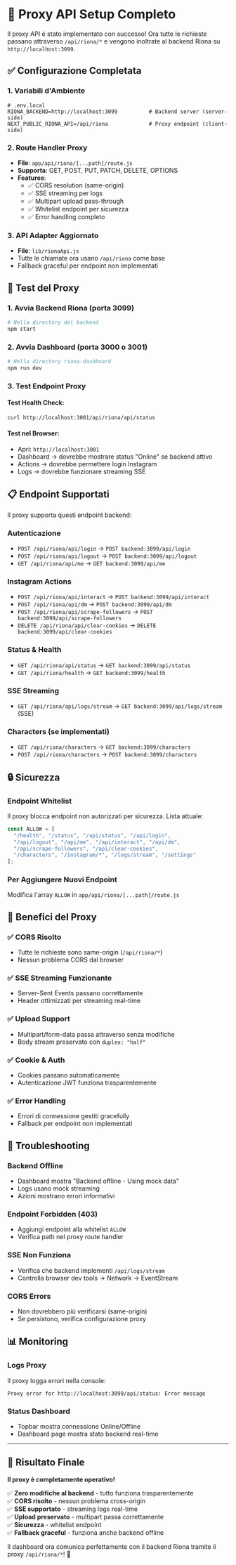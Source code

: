 # 🔌 Proxy API Setup Completo

Il proxy API è stato implementato con successo! Ora tutte le richieste passano attraverso `/api/riona/*` e vengono inoltrate al backend Riona su `http://localhost:3099`.

## ✅ Configurazione Completata

### 1. **Variabili d'Ambiente**
```env
# .env.local
RIONA_BACKEND=http://localhost:3099          # Backend server (server-side)
NEXT_PUBLIC_RIONA_API=/api/riona             # Proxy endpoint (client-side)
```

### 2. **Route Handler Proxy**
- **File**: `app/api/riona/[...path]/route.js`
- **Supporta**: GET, POST, PUT, PATCH, DELETE, OPTIONS
- **Features**: 
  - ✅ CORS resolution (same-origin)
  - ✅ SSE streaming per logs
  - ✅ Multipart upload pass-through
  - ✅ Whitelist endpoint per sicurezza
  - ✅ Error handling completo

### 3. **API Adapter Aggiornato**
- **File**: `lib/rionaApi.js`
- Tutte le chiamate ora usano `/api/riona` come base
- Fallback graceful per endpoint non implementati

## 🧪 Test del Proxy

### 1. **Avvia Backend Riona** (porta 3099)
```bash
# Nella directory del backend
npm start
```

### 2. **Avvia Dashboard** (porta 3000 o 3001)
```bash
# Nella directory riona-dashboard
npm run dev
```

### 3. **Test Endpoint Proxy**

#### Test Health Check:
```bash
curl http://localhost:3001/api/riona/api/status
```

#### Test nel Browser:
- Apri: `http://localhost:3001`
- Dashboard → dovrebbe mostrare status "Online" se backend attivo
- Actions → dovrebbe permettere login Instagram
- Logs → dovrebbe funzionare streaming SSE

## 📋 Endpoint Supportati

Il proxy supporta questi endpoint backend:

### **Autenticazione**
- `POST /api/riona/api/login` → `POST backend:3099/api/login`
- `POST /api/riona/api/logout` → `POST backend:3099/api/logout`
- `GET /api/riona/api/me` → `GET backend:3099/api/me`

### **Instagram Actions**
- `POST /api/riona/api/interact` → `POST backend:3099/api/interact`
- `POST /api/riona/api/dm` → `POST backend:3099/api/dm`
- `POST /api/riona/api/scrape-followers` → `POST backend:3099/api/scrape-followers`
- `DELETE /api/riona/api/clear-cookies` → `DELETE backend:3099/api/clear-cookies`

### **Status & Health**
- `GET /api/riona/api/status` → `GET backend:3099/api/status`
- `GET /api/riona/health` → `GET backend:3099/health`

### **SSE Streaming**
- `GET /api/riona/api/logs/stream` → `GET backend:3099/api/logs/stream` (SSE)

### **Characters (se implementati)**
- `GET /api/riona/characters` → `GET backend:3099/characters`
- `POST /api/riona/characters` → `POST backend:3099/characters`

## 🔒 Sicurezza

### **Endpoint Whitelist**
Il proxy blocca endpoint non autorizzati per sicurezza. Lista attuale:
```js
const ALLOW = [
  "/health", "/status", "/api/status", "/api/login", 
  "/api/logout", "/api/me", "/api/interact", "/api/dm",
  "/api/scrape-followers", "/api/clear-cookies",
  "/characters", "/instagram/*", "/logs/stream", "/settings"
];
```

### **Per Aggiungere Nuovi Endpoint**
Modifica l'array `ALLOW` in `app/api/riona/[...path]/route.js`

## 🚀 Benefici del Proxy

### ✅ **CORS Risolto**
- Tutte le richieste sono same-origin (`/api/riona/*`)
- Nessun problema CORS dal browser

### ✅ **SSE Streaming Funzionante**
- Server-Sent Events passano correttamente
- Header ottimizzati per streaming real-time

### ✅ **Upload Support**
- Multipart/form-data passa attraverso senza modifiche
- Body stream preservato con `duplex: "half"`

### ✅ **Cookie & Auth**
- Cookies passano automaticamente
- Autenticazione JWT funziona trasparentemente

### ✅ **Error Handling**
- Errori di connessione gestiti gracefully
- Fallback per endpoint non implementati

## 🔧 Troubleshooting

### **Backend Offline**
- Dashboard mostra "Backend offline - Using mock data"
- Logs usano mock streaming
- Azioni mostrano errori informativi

### **Endpoint Forbidden (403)**
- Aggiungi endpoint alla whitelist `ALLOW`
- Verifica path nel proxy route handler

### **SSE Non Funziona**
- Verifica che backend implementi `/api/logs/stream`
- Controlla browser dev tools → Network → EventStream

### **CORS Errors**
- Non dovrebbero più verificarsi (same-origin)
- Se persistono, verifica configurazione proxy

## 📊 Monitoring

### **Logs Proxy**
Il proxy logga errori nella console:
```
Proxy error for http://localhost:3099/api/status: Error message
```

### **Status Dashboard**
- Topbar mostra connessione Online/Offline
- Dashboard page mostra stato backend real-time

---

## 🎯 Risultato Finale

**Il proxy è completamente operativo!** 

✅ **Zero modifiche al backend** - tutto funziona trasparentemente  
✅ **CORS risolto** - nessun problema cross-origin  
✅ **SSE supportato** - streaming logs real-time  
✅ **Upload preservato** - multipart passa correttamente  
✅ **Sicurezza** - whitelist endpoint  
✅ **Fallback graceful** - funziona anche backend offline  

Il dashboard ora comunica perfettamente con il backend Riona tramite il proxy `/api/riona/*`! 🚀